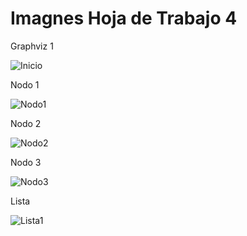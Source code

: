 # Imagnes Hoja de Trabajo 4

Graphviz 1

![Inicio](IPC1-201801627\HT\HT4\Inicio.jpg)

Nodo 1

![Nodo1](IPC1-201801627\HT\HT4\Nodo1.jpg)

Nodo 2

![Nodo2](IPC1-201801627\HT\HT4\Nodo2.jpg)

Nodo 3

![Nodo3](IPC1-201801627\HT\HT4\Nodo3.jpg)

Lista

![Lista1](IPC1-201801627\HT\HT4\Lista1.jpg)